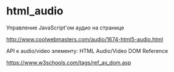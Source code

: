 # html_audio

Управление JavaScript'ом аудио на странице

http://www.coolwebmasters.com/audio/1674-html5-audio.html


API к audio/video элементу: HTML Audio/Video DOM Reference

https://www.w3schools.com/tags/ref_av_dom.asp
